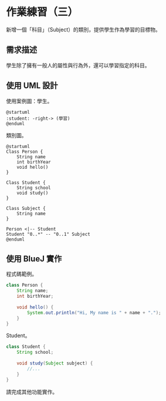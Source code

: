 # 作業練習（三）

新增一個「科目」（Subject）的類別，提供學生作為學習的目標物。

## 需求描述

學生除了擁有一般人的屬性與行為外，還可以學習指定的科目。

## 使用 UML 設計

使用案例圖：學生。

```uml
@startuml
:student: -right-> (學習)
@enduml
```

類別圖。

```uml
@startuml
Class Person {
    String name
    int birthYear
    void hello()
}

Class Student {
    String school
    void study()
}

Class Subject {
    String name
}

Person <|-- Student
Student "0..*" -- "0..1" Subject
@enduml
```

## 使用 BlueJ 實作

程式碼範例。

```java
class Person {
    String name;
    int birthYear;
    
    void hello() {
        System.out.println("Hi, My name is " + name + ".");
    }
}
```

Student。

```java
class Student {
    String school;
    
    void study(Subject subject) {
        //...
    }
}
```

請完成其他功能實作。